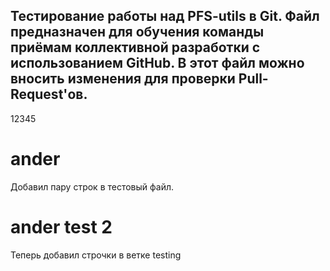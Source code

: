 Тестирование работы над PFS-utils в Git.
Файл предназначен для обучения команды приёмам коллективной разработки с использованием GitHub.
В этот файл можно вносить изменения для проверки Pull-Request'ов.
---
12345
# ander
Добавил пару строк в тестовый файл.
# ander test 2
Теперь добавил строчки в ветке testing
